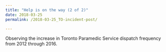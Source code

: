 ```yaml
---
title: "Help is on the way (2 of 2)"
date: 2018-03-25
permalink: /2018-03-25_TO-incident-post/

---
```


Observing the increase in Toronto Paramedic Service dispatch frequency from 2012 through 2016.
